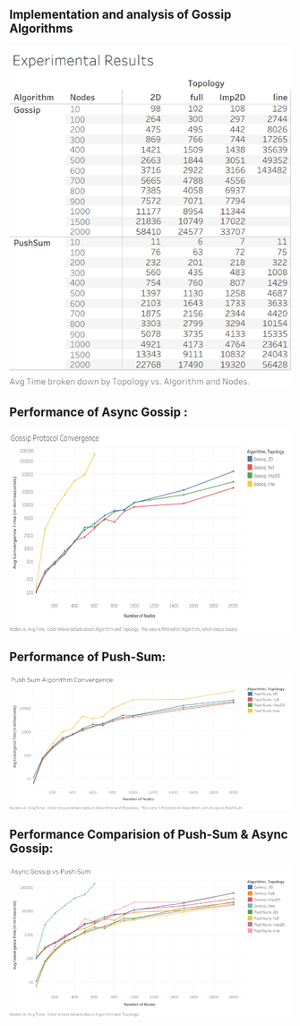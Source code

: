 ## Implementation and analysis of Gossip Algorithms


![Alt text](Results/Table.png?raw=true "Table Comparision")


## Performance of Async Gossip :


![Alt text](Results/Gossip.png?raw=true "Gossip Performance")


## Performance of Push-Sum:


![Alt text](Results/PushSum.png?raw=true "Push Sum Performance")


## Performance Comparision of Push-Sum & Async Gossip:


![Alt text](Results/Comparision.png?raw=true "Comparision")
